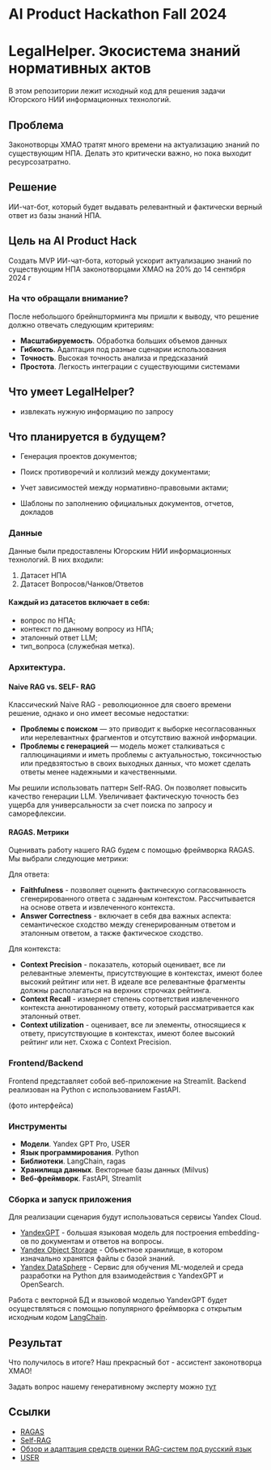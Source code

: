 # AI Product Hackathon Fall 2024

# LegalHelper. Экосистема знаний нормативных актов

В этом репозитории лежит исходный код для решения задачи Югорского НИИ информационных технологий.  

## Проблема

Законотворцы ХМАО тратят много времени на актуализацию знаний по существующим НПА. Делать это критически важно, но пока выходит ресурсозатратно.

## Решение 

ИИ-чат-бот, который будет выдавать релевантный и фактически верный ответ из базы знаний НПА.

## Цель на AI Product Hack 

Создать MVP ИИ-чат-бота, который ускорит актуализацию знаний по существующим НПА законотворцами ХМАО на 20% до 14 сентября 2024 г

### На что обращали внимание?

После небольшого брейншторминга мы пришли к выводу, что решение должно отвечать следующим критериям:

- **Масштабируемость**. Обработка больших объемов данных
- **Гибкость**. Адаптация под разные сценарии использования
- **Точность**. Высокая точность анализа и предсказаний
- **Простота**. Легкость интеграции с существующими системами

## Что умеет LegalHelper? 

- извлекать нужную информацию по запросу

## Что планируется в будущем?

- Генерация проектов документов;

- Поиск противоречий и коллизий между документами; 

- Учет зависимостей между нормативно-правовыми актами;

- Шаблоны по заполнению официальных документов, отчетов, докладов



### Данные

Данные были предоставлены Югорским НИИ информационных технологий. В них входили:

1. Датасет НПА
2. Датасет Вопросов/Чанков/Ответов

#### Каждый из датасетов включает в себя:
- вопрос по НПА; 
- контекст по данному вопросу из НПА; 
- эталонный ответ LLM; 
- тип_вопроса (служебная метка).

### Архитектура. 

#### Naive RAG vs. SELF- RAG




Классический Naive RAG - революционное для своего времени решение, однако и оно имеет весомые недостатки:

- **Проблемы с поиском** — это приводит к выборке несогласованных или нерелевантных фрагментов и отсутствию важной информации.
- **Проблемы с генерацией** — модель может сталкиваться с галлюцинациями и иметь проблемы с актуальностью, токсичностью или предвзятостью в своих выходных данных, что может сделать ответы менее надежными и качественными.

Мы решили использовать паттерн Self-RAG. Он позволяет повысить качество генерации LLM. Увеличивает фактическую точность без ущерба для универсальности за счет поиска по запросу и саморефлексии.

#### RAGAS. Метрики

Оценивать работу нашего RAG будем с помощью фреймворка RAGAS. Мы выбрали следующие метрики: 

Для ответа:

- **Faithfulness** - позволяет оценить фактическую согласованность сгенерированного ответа с заданным контекстом. Рассчитывается на основе ответа и извлеченного контекста. 
 - **Answer Correctness** -  включает в себя два важных аспекта: семантическое сходство между сгенерированным ответом и эталонным ответом, а также фактическое сходство.


Для контекста:


- **Context Precision** - показатель, который оценивает, все ли релевантные элементы, присутствующие в контекстах, имеют более высокий рейтинг или нет. В идеале все релевантные фрагменты должны располагаться на верхних строчках рейтинга.
- **Context Recall** - измеряет степень соответствия извлеченного контекста аннотированному ответу, который рассматривается как эталонный ответ.
- **Context utilization** - оценивает, все ли элементы, относящиеся к ответу, присутствующие в контекстах, имеют более высокий рейтинг или нет. Схожа с Context Precision.  

### Frontend/Backend

Frontend представляет собой веб-приложение на Streamlit.
Backend реализован на Python с использованием FastAPI. 

(фото интерфейса)

### Инструменты

- **Модели**. Yandex GPT Pro, USER
- **Язык программирования**. Python
- **Библиотеки**. LangChain, ragas
- **Хранилища данных**. Векторные базы данных (Milvus)
- **Веб-фреймворк**. FastAPI, Streamlit


### 

### Сборка и запуск приложения

Для реализации сценария будут использоваться сервисы Yandex Cloud.

- [YandexGPT](https://yandex.cloud/ru/docs/foundation-models/concepts/yandexgpt/) - большая языковая модель для построения embedding-ов по документам и ответов на вопросы.
- [Yandex Object Storage](https://yandex.cloud/ru/docs/storage/) - Объектное хранилище, в котором изначально хранятся файлы с базой знаний.
- [Yandex DataSphere](https://yandex.cloud/ru/docs/datasphere/) - Cервис для обучения ML-моделей и среда разработки на Python для взаимодействия с YandexGPT и OpenSearch.

Работа с векторной БД и языковой моделью YandexGPT будет осуществляться с помощью популярного фреймворка с открытым исходным кодом [LangChain](https://www.langchain.com/).

## Результат

Что получилось в итоге? Наш прекрасный бот - ассистент законотворца ХМАО! 

Задать вопрос нашему генеративному эксперту можно [тут](https)

## Ссылки

- [RAGAS](https://docs.ragas.io/en/latest/concepts/metrics/context_utilization.html)
- [Self-RAG](https://arxiv.org/abs/2310.11511)
- [Обзор и адаптация средств оценки RAG-систем под русский язык](ttps://youtube/VcOLsc1MUTY?t=768)
- [USER](https://huggingface.co/deepvk/USER-bge-m3)
